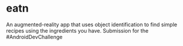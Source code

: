 # eatn
An augmented-reality app that uses object identification to find simple recipes using the ingredients you have. Submission for the #AndroidDevChallenge
